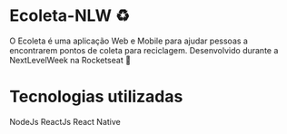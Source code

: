 # Ecoleta-NLW ♻️ 
 O Ecoleta é uma aplicação Web e Mobile para ajudar pessoas a encontrarem pontos de coleta para reciclagem. Desenvolvido durante a NextLevelWeek na Rocketseat 🚀

# Tecnologias utilizadas
 NodeJs ReactJs React Native
